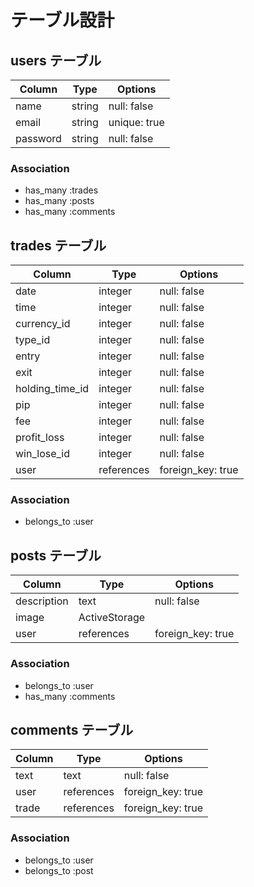 # テーブル設計

## users テーブル

| Column   | Type     | Options      |
| -------- | -------- | ------------ |
| name     | string   | null: false  |
| email    | string   | unique: true |
| password | string   | null: false  |

### Association

- has_many :trades
- has_many :posts
- has_many :comments

## trades テーブル

| Column          | Type       | Options           |
| --------------- | ---------- | ----------------- |
| date            | integer    | null: false       |
| time            | integer    | null: false       |
| currency_id     | integer    | null: false       |
| type_id         | integer    | null: false       |
| entry           | integer    | null: false       |
| exit            | integer    | null: false       |
| holding_time_id | integer    | null: false       |
| pip             | integer    | null: false       |
| fee             | integer    | null: false       |
| profit_loss     | integer    | null: false       |
| win_lose_id     | integer    | null: false       |
| user            | references | foreign_key: true |

### Association

- belongs_to :user

## posts テーブル

| Column      | Type          | Options           |
| ----------- | ------------- | ----------------- |
| description | text          | null: false       |
| image       | ActiveStorage |                   |
| user        | references    | foreign_key: true |

### Association

- belongs_to :user
- has_many   :comments

## comments テーブル

| Column | Type       | Options           |
| ------ | ---------- | ----------------- |
| text   | text       | null: false       |
| user   | references | foreign_key: true |
| trade  | references | foreign_key: true |

### Association

- belongs_to :user
- belongs_to :post